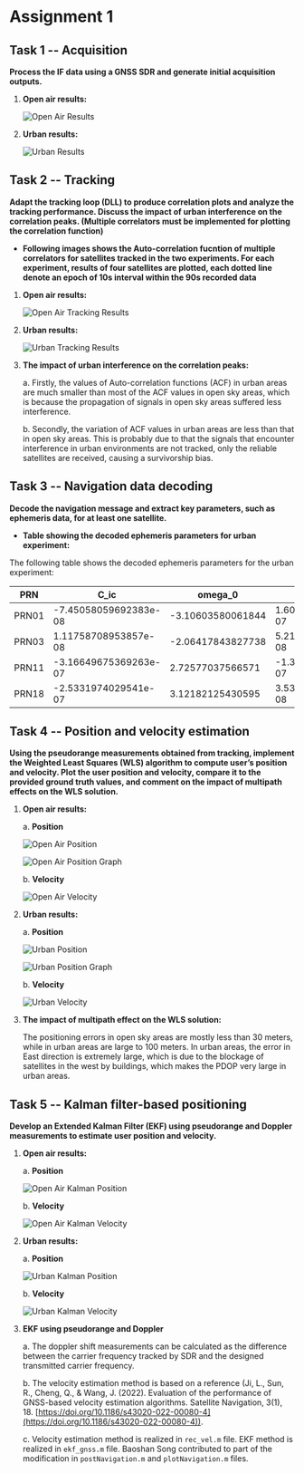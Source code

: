 # Assignment 1

## Task 1 -- Acquisition

**Process the IF data using a GNSS SDR and generate initial acquisition outputs.**

1. **Open air results:**

   ![Open Air Results](image/task1_open.png)

2. **Urban results:**

   ![Urban Results](image/task1_urban.png)

## Task 2 -- Tracking

**Adapt the tracking loop (DLL) to produce correlation plots and analyze the tracking performance. Discuss the impact of urban interference on the correlation peaks. (Multiple correlators must be implemented for plotting the correlation function)**

- **Following images shows the Auto-correlation fucntion of multiple correlators for satellites tracked in the two experiments. For each experiment, results of four satellites are plotted, each dotted line denote an epoch of 10s interval within the 90s recorded data**

1. **Open air results:**

   ![Open Air Tracking Results](image/task2_open.png)

2. **Urban results:**

   ![Urban Tracking Results](image/task2_urban.png)

3. **The impact of urban interference on the correlation peaks:**

   a. Firstly, the values of Auto-correlation functions (ACF) in urban areas are much smaller than most of the ACF values in open sky areas, which is because the propagation of signals in open sky areas suffered less interference.

   b. Secondly, the variation of ACF values in urban areas are less than that in open sky areas. This is probably due to that the signals that encounter interference in urban environments are not tracked, only the reliable satellites are received, causing a survivorship bias.

## Task 3 -- Navigation data decoding

**Decode the navigation message and extract key parameters, such as ephemeris data, for at least one satellite.**

- **Table showing the decoded ephemeris parameters for urban experiment:**

The following table shows the decoded ephemeris parameters for the urban experiment:

| PRN  | C_ic                  | omega_0               | C_is                  | i_0                   | C_rc   | omega                | omegaDot             | IODE_sf3 | iDot                  | idValid | weekNumber | Accuracy | health | T_GD                  | IODC | t_oc   | a_f2 | a_f1                  | a_f0                  | IODE_sf2 | C_rs     | deltan                | M_0                   | C_uc                  | e                     | C_us                  | sqrtA           | t_oe   | TOW     |
|------|-----------------------|-----------------------|-----------------------|-----------------------|--------|-----------------------|-----------------------|----------|-----------------------|---------|------------|----------|--------|-----------------------|------|--------|------|-----------------------|-----------------------|----------|----------|-----------------------|-----------------------|-----------------------|-----------------------|-----------------------|----------------|--------|---------|
| PRN01| -7.45058059692383e-08 | -3.10603580061844     | 1.60187482833862e-07  | 0.976127704025531     | 287.46875 | 0.711497598513721    | -8.16962601200124e-09 | 72       | -1.81078971237415e-10 | [2,0,3] | 1032       | 0        | 0      | 5.58793544769287e-09  | 12   | 453600 | 0    | -9.43600753089413e-12 | -3.48975881934166e-05 | 72       | -120.71875 | 4.19088885305686e-09  | 0.517930887728972     | -6.33485615253449e-06 | 0.00892308494076133   | 5.3010880947113e-06   | 5153.65564346314 | 453600 | 449352  |
| PRN03| 1.11758708953857e-08  | -2.06417843827738     | 5.21540641784668e-08  | 0.96285874592588      | 160.3125 | 0.594974558438532    | -7.83246911092014e-09 | 72       | 4.81091467962126e-10  | [2,0,3] | 1032       | 0        | 0      | 1.86264514923096e-09  | 4    | 453600 | 0    | -1.13686837721616e-12 | 0.000186326447874308  | 72       | -62.09375 | 4.44768526394384e-09  | -0.430397463873375    | -3.09012830257416e-06 | 0.00222623045556247   | 1.15595757961273e-05  | 5153.77780151367 | 453600 | 449352  |
| PRN11| -3.16649675369263e-07 | 2.72577037566571      | -1.32247805595398e-07 | 0.909806735685279     | 324.40625 | 1.89149296226273     | -9.3043161335422e-09  | 83       | 1.28576784310591e-11  | [2,0,3] | 1032       | 0        | 0      | -1.2572854757309e-08  | 229  | 453600 | 0    | 8.5265128291212e-12   | -0.00059009250253439   | 83       | -67.125   | 5.89095966783022e-09  | -0.198905418191913    | -3.6042183637619e-06  | 0.0166431387187913    | 1.51246786117554e-06  | 5153.70659637451 | 453600 | 449352  |
| PRN18| -2.5331974029541e-07  | 3.12182125430595      | 3.53902578353882e-08  | 0.954642600078998     | 280.15625 | 1.39301587576552     | -8.61071581373341e-09 | 56       | -1.61792453590826e-10 | [2,0,3] | 1032       | 0        | 0      | -5.58793544769287e-09 | 244  | 453600 | 0    | 3.18323145620525e-12  | 5.98649494349957e-05  | 56       | -113.875  | 4.72019661513546e-09  | 0.259840988631583     | -6.10947608947754e-06 | 0.0154198176460341    | 5.11482357978821e-06  | 5153.69931793213 | 453600 | 449352  |

## Task 4 -- Position and velocity estimation

**Using the pseudorange measurements obtained from tracking, implement the Weighted Least Squares (WLS) algorithm to compute user’s position and velocity. Plot the user position and velocity, compare it to the provided ground truth values, and comment on the impact of multipath effects on the WLS solution.**


1. **Open air results:**

   a. **Position**

   ![Open Air Position](image/open_pos.png)

   ![Open Air Position Graph](image/LS_open.png)

   b. **Velocity**

   ![Open Air Velocity](image/vel_open.png)

2. **Urban results:**

   a. **Position**

   ![Urban Position](image/urban_pos.png)

   ![Urban Position Graph](image/LS_urban.png)

   b. **Velocity**

   ![Urban Velocity](image/vel_urban.png)

3. **The impact of multipath effect on the WLS solution:**

   The positioning errors in open sky areas are mostly less than 30 meters, while in urban areas are large to 100 meters. In urban areas, the error in East direction is extremely large, which is due to the blockage of satellites in the west by buildings, which makes the PDOP very large in urban areas.

## Task 5 -- Kalman filter-based positioning

**Develop an Extended Kalman Filter (EKF) using pseudorange and Doppler measurements to estimate user position and velocity.**

1. **Open air results:**

   a. **Position**

   ![Open Air Kalman Position](image/ekf_open.png)

   b. **Velocity**

   ![Open Air Kalman Velocity](image/EKF_vel_open.png)

2. **Urban results:**

   a. **Position**

   ![Urban Kalman Position](image/ekf_urban.png)

   b. **Velocity**

   ![Urban Kalman Velocity](image/EKF_vel_urban.png)

3. **EKF using pseudorange and Doppler**

   a. The doppler shift measurements can be calculated as the difference between the carrier frequency tracked by SDR and the designed transmitted carrier frequency.

   b. The velocity estimation method is based on a reference (Ji, L., Sun, R., Cheng, Q., & Wang, J. (2022). Evaluation of the performance of GNSS-based velocity estimation algorithms. Satellite Navigation, 3(1), 18. [https://doi.org/10.1186/s43020-022-00080-4](https://doi.org/10.1186/s43020-022-00080-4)).

   c. Velocity estimation method is realized in `rec_vel.m` file. EKF method is realized in `ekf_gnss.m` file. Baoshan Song contributed to part of the modification in `postNavigation.m` and `plotNavigation.m` files.
